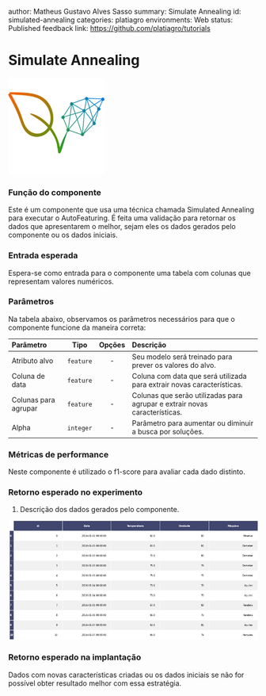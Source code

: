 author: Matheus Gustavo Alves Sasso
summary: Simulate Annealing
id: simulated-annealing
categories: platiagro
environments: Web
status: Published
feedback link: https://github.com/platiagro/tutorials

# Simulate Annealing

![Logotipo da PlatIAgro: possui o desenho de duas folhas verdes, uma delas é formada por linhas e pontos, como um gráfico estatístico](img/logo.png)

### Função do componente

Este é um componente que usa uma técnica chamada Simulated Annealing para executar o AutoFeaturing. É feita uma validação para retornar os dados que apresentarem o melhor, sejam eles os dados gerados pelo componente ou os dados iniciais.

### Entrada esperada

Espera-se como entrada para o componente uma tabela com colunas que representam valores numéricos.

### Parâmetros

Na tabela abaixo, observamos os parâmetros necessários para que o componente funcione da maneira correta:

| Parâmetro     | Tipo     | Opções        | Descrição                                           |
|:-------------|:--------:|:-------------:|:-----------------------------------------------------|
| Atributo alvo     | `feature` | - | Seu modelo será treinado para prever os valores do alvo. |
| Coluna de data  | `feature` | - | Coluna com data que será utilizada para extrair novas características.|
| Colunas para agrupar  | `feature` | - | Colunas que serão utilizadas para agrupar e extrair novas características.|
| Alpha  | `integer` | - | Parâmetro para aumentar ou diminuir a busca por soluções.|


### Métricas de performance

Neste componente é utilizado o f1-score para avaliar cada dado distinto.

### Retorno esperado no experimento

1. Descrição dos dados gerados pelo componente.

![Tabela dos Dados](img/table.png)


### Retorno esperado na implantação

Dados com novas características criadas ou os dados iniciais se não for possível obter resultado melhor com essa estratégia.
